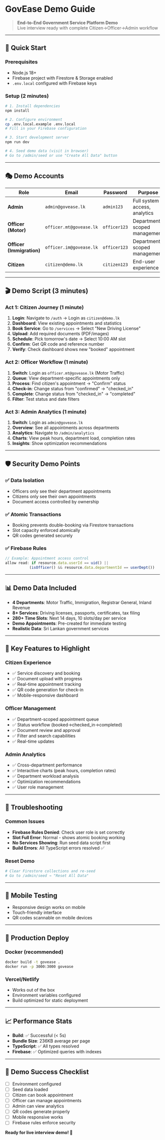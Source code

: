 # GovEase Demo Guide

> **End-to-End Government Service Platform Demo**  
> Live interview ready with complete Citizen→Officer→Admin workflow

---

## 🚀 Quick Start

### Prerequisites
- Node.js 18+ 
- Firebase project with Firestore & Storage enabled
- `.env.local` configured with Firebase keys

### Setup (2 minutes)
```bash
# 1. Install dependencies
npm install

# 2. Configure environment
cp .env.local.example .env.local
# Fill in your Firebase configuration

# 3. Start development server
npm run dev

# 4. Seed demo data (visit in browser)
# Go to /admin/seed or use "Create All Data" button
```

---

## 🎭 Demo Accounts

| Role | Email | Password | Purpose |
|------|-------|----------|---------|
| **Admin** | `admin@govease.lk` | `admin123` | Full system access, analytics |
| **Officer (Motor)** | `officer.mt@govease.lk` | `officer123` | Department-scoped management |
| **Officer (Immigration)** | `officer.im@govease.lk` | `officer123` | Department-scoped management |
| **Citizen** | `citizen@demo.lk` | `citizen123` | End-user experience |

---

## 🎬 Demo Script (3 minutes)

### Act 1: Citizen Journey (1 minute)
1. **Login**: Navigate to `/auth` → Login as `citizen@demo.lk`
2. **Dashboard**: View existing appointments and statistics
3. **Book Service**: Go to `/services` → Select "New Driving License" 
4. **Upload**: Add required documents (PDF/images)
5. **Schedule**: Pick tomorrow's date → Select 10:00 AM slot
6. **Confirm**: Get QR code and reference number
7. **Verify**: Check dashboard shows new "booked" appointment

### Act 2: Officer Workflow (1 minute)
1. **Switch**: Login as `officer.mt@govease.lk` (Motor Traffic)
2. **Queue**: View department-specific appointments only
3. **Process**: Find citizen's appointment → "Confirm" status
4. **Check-in**: Change status from "confirmed" → "checked_in" 
5. **Complete**: Change status from "checked_in" → "completed"
6. **Filter**: Test status and date filters

### Act 3: Admin Analytics (1 minute)
1. **Switch**: Login as `admin@govease.lk`
2. **Overview**: See all appointments across departments
3. **Analytics**: Navigate to `/admin/analytics`
4. **Charts**: View peak hours, department load, completion rates
5. **Insights**: Show optimization recommendations

---

## 🛡️ Security Demo Points

### ✅ **Data Isolation**
- Officers only see their department appointments
- Citizens only see their own appointments
- Document access controlled by ownership

### ✅ **Atomic Transactions** 
- Booking prevents double-booking via Firestore transactions
- Slot capacity enforced atomically
- QR codes generated securely

### ✅ **Firebase Rules**
```javascript
// Example: Appointment access control
allow read: if resource.data.userId == uid() || 
           (isOfficer() && resource.data.departmentId == userDept())
```

---

## 📊 Demo Data Included

- **4 Departments**: Motor Traffic, Immigration, Registrar General, Inland Revenue
- **8+ Services**: Driving licenses, passports, certificates, tax filing
- **280+ Time Slots**: Next 14 days, 10 slots/day per service
- **Demo Appointments**: Pre-created for immediate testing
- **Realistic Data**: Sri Lankan government services

---

## 🎯 Key Features to Highlight

### **Citizen Experience**
- ✅ Service discovery and booking
- ✅ Document upload with progress
- ✅ Real-time appointment tracking
- ✅ QR code generation for check-in
- ✅ Mobile-responsive dashboard

### **Officer Management**
- ✅ Department-scoped appointment queue
- ✅ Status workflow (booked→checked_in→completed)
- ✅ Document review and approval
- ✅ Filter and search capabilities
- ✅ Real-time updates

### **Admin Analytics**
- ✅ Cross-department performance
- ✅ Interactive charts (peak hours, completion rates)
- ✅ Department workload analysis
- ✅ Optimization recommendations
- ✅ User role management

---

## 🐛 Troubleshooting

### **Common Issues**
- **Firebase Rules Denied**: Check user role is set correctly
- **Slot Full Error**: Normal - shows atomic booking working
- **No Services Showing**: Run seed data script first
- **Build Errors**: All TypeScript errors resolved ✅

### **Reset Demo**
```bash
# Clear Firestore collections and re-seed
# Go to /admin/seed → "Reset All Data"
```

---

## 📱 Mobile Testing
- Responsive design works on mobile
- Touch-friendly interface
- QR codes scannable on mobile devices

---

## 🚢 Production Deploy

### **Docker** (recommended)
```bash
docker build -t govease .
docker run -p 3000:3000 govease
```

### **Vercel/Netlify**
- Works out of the box
- Environment variables configured
- Build optimized for static deployment

---

## 📈 Performance Stats
- **Build**: ✅ Successful (< 5s)
- **Bundle Size**: 236KB average per page
- **TypeScript**: ✅ All types resolved
- **Firebase**: ✅ Optimized queries with indexes

---

## 🎉 Demo Success Checklist

- [ ] Environment configured
- [ ] Seed data loaded
- [ ] Citizen can book appointment
- [ ] Officer can manage appointments  
- [ ] Admin can view analytics
- [ ] QR codes generate properly
- [ ] Mobile responsive works
- [ ] Firebase rules enforce security

**Ready for live interview demo! 🚀**
